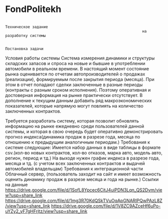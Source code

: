 # FondPolitekh

                                                                  Техническое задание
                                                                 на разработку системы 
                                                                 
                                                                   Постановка задачи

  Условия работы системы
Система измерения динамики и структуры складских запасов и спроса на новые и бывшие в употреблении автомобили в реальном времени. В настоящий момент состояние рынка оценивается по отчетам автопроизводителей о продажах (реализации), формируемым после закрытия периода (месяца). При этом в отчет попадают сделки заключенные в разные периоды (контракты с разным сроком исполнения). Поэтому оперативная и достоверная информация на рынке практически отсутствует. В дополнение к текущим данным добавить ряд макроэкономических показателей, которые напрямую могут повлиять на количество заключенных контрактов.

  Требуется разработать систему, которая позволит обновлять информацию на рынке ежедневно среди пользователей данной системы, и которая в свою очередь будет оперативно демонстрировать  прогноз индекса(динамика продаж в разрезе года, месяца по отношению к предыдущим аналогичным периодам.)
Требования к системе следующие:
Имеется набор данных в виде таблицы в формате csv.(кол-во новых контрактов, кол-во отказов, марка авто, модель авто, регион, период и тд.)
На выходе нужен график индекса в разрезе года, месяца и тд. (с учетом всех заключенных контрактов и выдачей автомобилей владельцам)
  Требования к интеграционной части
 Облачный сервер, (пользователь заходит на сайт и имеет возможность оценить динамику продаж в разрезе месяца и года на рынке.)
                                                                  Ссылки на данные
https://drive.google.com/file/d/1SofL8Ypcec6CitJ4uiPDN3Lqn_QS2Dvm/view?usp=share_link
https://drive.google.com/file/d/1mg3R70KdQSkTVuOqApGNARIPQwPAzL8Z/view?usp=share_link
https://drive.google.com/file/d/1V8ZC9AZceHf6uPo-uYZy2_yF7gHFrjtz/view?usp=share_link
